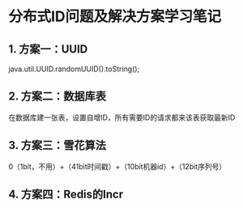 # 分布式ID问题及解决方案学习笔记

## 1. 方案一：UUID
java.util.UUID.randomUUID().toString();
## 2. 方案二：数据库表
在数据库建一张表，设置自增ID，所有需要ID的请求都来该表获取最新ID
## 3. 方案三：雪花算法
0（1bit，不用）+（41bit时间戳）+（10bit机器id）+（12bit序列号）
## 4. 方案四：Redis的Incr
